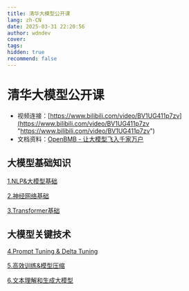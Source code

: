 ```yaml
---
title: 清华大模型公开课
lang: zh-CN
date: 2025-03-31 22:20:56
author: wdndev
cover: 
tags:
hidden: true
recommend: false
---
```


# 清华大模型公开课

- 视频连接：[https://www.bilibili.com/video/BV1UG411p7zv](https://www.bilibili.com/video/BV1UG411p7zv "https://www.bilibili.com/video/BV1UG411p7zv")
- 文档资料：[OpenBMB - 让大模型飞入千家万户](https://www.openbmb.org/community/course "OpenBMB - 让大模型飞入千家万户")

## 大模型基础知识

[1.NLP&大模型基础](/98.相关课程/清华大模型公开课/1.NLP&大模型基础/1.NLP&大模型基础.md "1.NLP&大模型基础")

[2.神经网络基础](/98.相关课程/清华大模型公开课/2.神经网络基础/2.神经网络基础.md "2.神经网络基础")

[3.Transformer基础](/98.相关课程/清华大模型公开课/3.Transformer基础/3.Transformer基础.md "3.Transformer基础")

## 大模型关键技术

[4.Prompt Tuning & Delta Tuning](</98.相关课程/清华大模型公开课/4.Prompt Tuning & Delta Tuning/4.Prompt Tuning & Delta Tuning.md> "4.Prompt Tuning & Delta Tuning")

[5.高效训练&模型压缩](/98.相关课程/清华大模型公开课/5.高效训练&模型压缩/5.高效训练&模型压缩.md "5.高效训练&模型压缩")

[6.文本理解和生成大模型](/98.相关课程/清华大模型公开课/6.文本理解和生成大模型/6.文本理解和生成大模型.md "6.文本理解和生成大模型")

